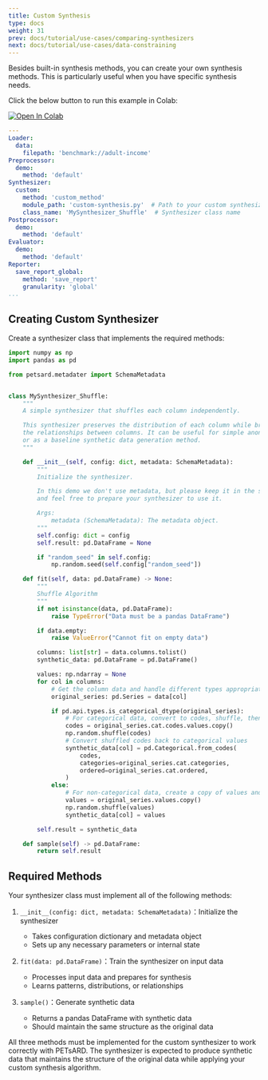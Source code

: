 ```yaml
---
title: Custom Synthesis
type: docs
weight: 31
prev: docs/tutorial/use-cases/comparing-synthesizers
next: docs/tutorial/use-cases/data-constraining
---
```



Besides built-in synthesis methods, you can create your own synthesis methods. This is particularly useful when you have specific synthesis needs.

Click the below button to run this example in Colab:

[![Open In Colab](https://colab.research.google.com/assets/colab-badge.svg)](https://colab.research.google.com/github/nics-dp/petsard/blob/main/demo/tutorial/use-cases/custom-synthesis.ipynb)

```yaml
---
Loader:
  data:
    filepath: 'benchmark://adult-income'
Preprocessor:
  demo:
    method: 'default'
Synthesizer:
  custom:
    method: 'custom_method'
    module_path: 'custom-synthesis.py'  # Path to your custom synthesizer
    class_name: 'MySynthesizer_Shuffle'  # Synthesizer class name
Postprocessor:
  demo:
    method: 'default'
Evaluator:
  demo:
    method: 'default'
Reporter:
  save_report_global:
    method: 'save_report'
    granularity: 'global'
...
```

## Creating Custom Synthesizer

Create a synthesizer class that implements the required methods:

```python
import numpy as np
import pandas as pd

from petsard.metadater import SchemaMetadata


class MySynthesizer_Shuffle:
    """
    A simple synthesizer that shuffles each column independently.

    This synthesizer preserves the distribution of each column while breaking
    the relationships between columns. It can be useful for simple anonymization
    or as a baseline synthetic data generation method.
    """

    def __init__(self, config: dict, metadata: SchemaMetadata):
        """
        Initialize the synthesizer.

        In this demo we don't use metadata, but please keep it in the signature,
        and feel free to prepare your synthesizer to use it.

        Args:
            metadata (SchemaMetadata): The metadata object.
        """
        self.config: dict = config
        self.result: pd.DataFrame = None

        if "random_seed" in self.config:
            np.random.seed(self.config["random_seed"])

    def fit(self, data: pd.DataFrame) -> None:
        """
        Shuffle Algorithm
        """
        if not isinstance(data, pd.DataFrame):
            raise TypeError("Data must be a pandas DataFrame")

        if data.empty:
            raise ValueError("Cannot fit on empty data")

        columns: list[str] = data.columns.tolist()
        synthetic_data: pd.DataFrame = pd.DataFrame()

        values: np.ndarray = None
        for col in columns:
            # Get the column data and handle different types appropriately
            original_series: pd.Series = data[col]

            if pd.api.types.is_categorical_dtype(original_series):
                # For categorical data, convert to codes, shuffle, then map back
                codes = original_series.cat.codes.values.copy()
                np.random.shuffle(codes)
                # Convert shuffled codes back to categorical values
                synthetic_data[col] = pd.Categorical.from_codes(
                    codes,
                    categories=original_series.cat.categories,
                    ordered=original_series.cat.ordered,
                )
            else:
                # For non-categorical data, create a copy of values and shuffle
                values = original_series.values.copy()
                np.random.shuffle(values)
                synthetic_data[col] = values

        self.result = synthetic_data

    def sample(self) -> pd.DataFrame:
        return self.result
```

## Required Methods

Your synthesizer class must implement all of the following methods:

1. `__init__(config: dict, metadata: SchemaMetadata)`：Initialize the synthesizer

    - Takes configuration dictionary and metadata object
    - Sets up any necessary parameters or internal state

2. `fit(data: pd.DataFrame)`：Train the synthesizer on input data

    - Processes input data and prepares for synthesis
    - Learns patterns, distributions, or relationships

3. `sample()`：Generate synthetic data

    - Returns a pandas DataFrame with synthetic data
    - Should maintain the same structure as the original data

All three methods must be implemented for the custom synthesizer to work correctly with PETsARD. The synthesizer is expected to produce synthetic data that maintains the structure of the original data while applying your custom synthesis algorithm.
